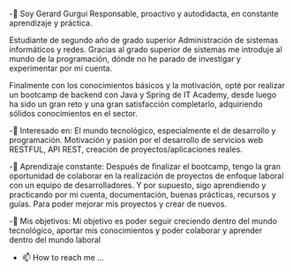 -👋 Soy Gerard Gurgui
  Responsable, proactivo y autodidacta, en constante aprendizaje y práctica.

  Estudiante de segundo año de grado superior Administración de sistemas informáticos y redes.
  Gracias al grado superior de sistemas me introduje al mundo de la programación, dónde no he parado de investigar y experimentar por mi cuenta.

  Finalmente con los conocimientos básicos y la motivación, opté por realizar un bootcamp de backend con Java y Spring de IT Academy, desde luego ha sido
  un gran reto y una gran satisfacción completarlo, adquiriendo sólidos conocimientos en el sector.


-👀 Interesado en:
  El mundo tecnológico, especialmente el de desarrollo y programación.
  Motivación y pasión por el desarrollo de servicios web RESTFUL, API REST, creación de proyectos/aplicaciones reales.


-🌱 Aprendizaje constante:
  Después de finalizar el bootcamp, tengo la gran oportunidad de colaborar en la realización de proyectos de enfoque laboral con un equipo 
  de desarrolladores.
  Y por supuesto, sigo aprendiendo y practicando por mi cuenta, documentación, buenas prácticas, recursos y guías.
  Para poder mejorar mis proyectos y crear de nuevos.


-💞️ Mis objetivos:
  Mi objetivo es poder seguir creciendo dentro del mundo tecnológico, aportar mis conocimientos y poder
  colaborar y aprender dentro del mundo laboral


- 📫 How to reach me ...

